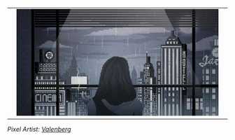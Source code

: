 <table>
  <tr>
    <td width="2%"></td>
    <td width="96%">
      <a href="https://willbinns.org">
        <img src="https://github.com/wbnns/wbnns/raw/master/future.gif">
      </a>
    </td>
    <td width="2%"></td>
  </tr>
</table>
<em>
  Pixel Artist: <a href="https://www.deviantart.com/valenberg">Valenberg</a>
</em>
